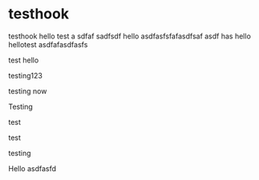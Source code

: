 testhook
========

testhook
hello
test
a
sdfaf
sadfsdf
hello
asdfasfsfafasdfsaf
asdf
has
hello
hellotest
asdfafasdfasfs

test
hello

testing123

testing
now

Testing

test

test

testing

Hello
asdfasfd

